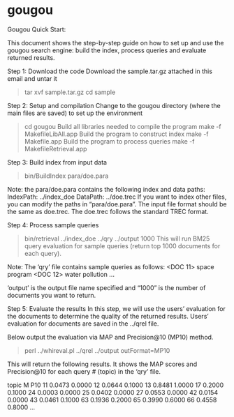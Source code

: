 # gougou

Gougou Quick Start:

This document shows the step-by-step guide on how to set up and use the gougou search engine: build the index, process queries and evaluate returned results.

Step 1: Download the code
Download the sample.tar.gz attached in this email and untar it
> tar xvf sample.tar.gz
> cd sample

Step 2: Setup and compilation
Change to the gougou directory (where the main files are saved) to set up the environment
> cd gougou
Build all libraries needed to compile the program
> make -f MakefileLibAll.app
Build the program to construct index
> make -f Makefile.app
Build the program to process queries
> make -f MakefileRetrieval.app

Step 3:  Build index from input data
> bin/BuildIndex para/doe.para

Note: the para/doe.para contains the following index and data paths: 
IndexPath: ../index_doe
DataPath: ../doe.trec
If you want to index other files, you can modify the paths in “para/doe.para”. The input file format should be the same as doe.trec. The doe.trec follows the standard TREC format.

Step 4: Process sample queries
> bin/retrieval ../index_doe ../qry ../output 1000
This will run BM25 query evaluation for sample queries (return top 1000 documents for each query).

Note:
The ‘qry’ file contains sample queries as follows: 
<DOC 11>
space
program
</DOC>
<DOC 12>
water
pollution
</DOC>
...

‘output’ is the output file name specified and “1000” is the number of documents you want to return. 


Step 5: Evaluate the results
In this step, we will use the users’ evaluation for the documents to determine the quality of the returned results. Users’ evaluation for documents are saved in the ../qrel file.

Below output the evaluation via MAP and Precision@10 (MP10) method. 
> perl ../whireval.pl ../qrel ../output outFormat=MP10


This will return the following results. It shows the MAP scores and Precision@10 for each query # (topic) in the ‘qry’ file.

topic	M	P10
11	0.0473	0.0000
12	0.0644	0.1000
13	0.8481	1.0000
17	0.2000	0.1000
24	0.0003	0.0000
25	0.0402	0.0000
27	0.0553	0.0000
42	0.0154	0.0000
43	0.0461	0.1000
63	0.1936	0.2000
65	0.3990	0.6000
66	0.4558	0.8000
...




